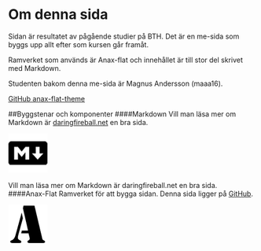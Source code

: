Om denna sida
==============================================

Sidan är resultatet av pågående studier på BTH. Det är en me-sida som byggs upp allt efter som kursen går framåt.

Ramverket som används är Anax-flat och innehållet är till stor del skrivet med Markdown.

Studenten bakom denna me-sida är Magnus Andersson (maaa16).

[GitHub anax-flat-theme](https://github.com/bredsjomagnus/anax-flat-theme)

##Byggstenar och komponenter
####Markdown
Vill man läsa mer om Markdown är [daringfireball.net](https://daringfireball.net/projects/markdown/) en bra sida.

[![Markdown logotyp](../htdocs/img/mdlogo.png)](https://daringfireball.net/projects/markdown/)

Vill man läsa mer om Markdown är daringfireball.net en bra sida.
####Anax-Flat
Ramverket för att bygga sidan. Denna sida ligger på [GitHub](https://github.com/bredsjomagnus/anax-flat).

[![Anax-flat logotyp](../htdocs/img/anaxlogo.png)](https://daringfireball.net/projects/markdown/)


<!--* [Tema](https://github.com/bredsjomagnus/anax-flat-theme)-->

<!-- The primary focus of this site is to:

* To be used in teaching the [dbwebb course design](http://dbwebb.se/design).

The source for this site is available on GitHub in [canax/anax-flat](git@github.com:canax/anax-flat.git).

This site is produced by [Mikael Roos](https://mikaelroos.se) (mos@dbwebb.se). -->
